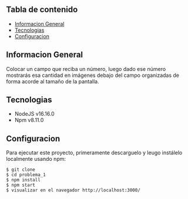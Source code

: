 ## Tabla de contenido

- [Informacion General](#informacion-general)
- [Tecnologias](#tecnologias)
- [Configuracion](#configuracion)

## Informacion General

Colocar un campo que reciba un número, luego dado ese número mostrarás esa
cantidad en imágenes debajo del campo organizadas de forma acorde al tamaño de la
pantalla.

## Tecnologias

- NodeJS v16.16.0
- Npm v8.11.0

## Configuracion

Para ejecutar este proyecto, primeramente descarguelo y leugo instálelo localmente usando npm:

```
$ git clone
$ cd problema_1
$ npm install
$ npm start
$ visualizar en el navegador http://localhost:3000/
```
